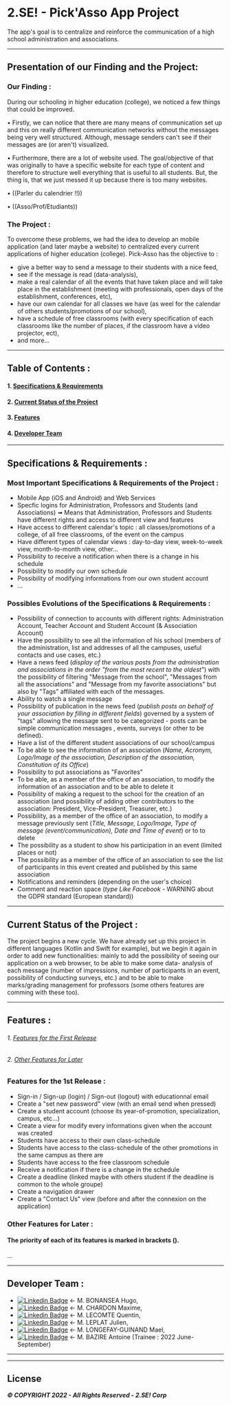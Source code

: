 # 2.SE! - Pick'Asso App Project
The app's goal is to centralize and reinforce the communication of a high school administration and associations.

<!--
A few resources to get you started if this is your first Flutter project:
- [Lab: Write your first Flutter app](https://docs.flutter.dev/get-started/codelab)
- [Cookbook: Useful Flutter samples](https://docs.flutter.dev/cookbook)
For help getting started with Flutter development, view the [online documentation](https://docs.flutter.dev/), which offers tutorials, samples, guidance on mobile development, and a full API reference.
-->



-------------------------------------



## Presentation of our Finding and the Project:

### Our Finding :
During our schooling in higher education (college), we noticed a few things that could be improved. 

  • Firstly, we can notice that there are many means of communication set up and this on really different communication networks without the messages being very well structured. Although, message senders can't see if their messages are (or aren't) visualized.

  • Furthermore, there are a lot of website used. The goal/objective of that was originally to have a specific website for each type of content and therefore to structure well everything that is useful to all students. But, the thing is, that we just messed it up because there is too many websites.

  • ((Parler du calendrier !!))

  • ((Asso/Prof/Etudiants))

### The Project :
To overcome these problems, we had the idea to develop an mobile application (and later maybe a website) to centralized every current applications of higher education (college).
Pick-Asso has the objective to :
   - give a better way to send a message to their students with a nice feed, 
   - see if the message is read (data-analysis), 
   - make a real calendar of all the events that have taken place and will take place in the establishment (meeting with professionals, open days of the establishment, conferences, etc), 
   - have our own calendar for all classes we have (as weel for the calendar of others students/promotions of our school), 
   - have a schedule of free classrooms (with every specification of each classrooms like the number of places, if the classroom have a video projector, ect), 
   - and more...



-------------------------------------



## Table of Contents :
#### 1. [Specifications & Requirements](#specification-and-requirements)
#### 2. [Current Status of the Project](#current-status-project)
#### 3. [Features](#features)
#### 4. [Developer Team](#dev-team)



-------------------------------------



<a name="specification-and-requirements"></a>
## Specifications & Requirements :

### Most Important Specifications & Requirements of the Project :
- Mobile App (iOS and Android) and Web Services
- Specfic logins for Administration, Professors and Students (and Associations) ➟ Means that Administration, Professors and Students have different rights and access to different view and features
- Have access to different calendar's topic : all classes/promotions of a college, of all free classrooms, of the event on the campus
- Have different types of calendar views : day-to-day view, week-to-week view, month-to-month view, other...
- Possibility to receive a notification when there is a change in his schedule
- Possibility to modify our own schedule
- Possibility of modifying informations from our own student account
- ...

### Possibles Evolutions of the Specifications & Requirements :
- Possibility of connection to accounts with different rights: Administration Account, Teacher Account and Student Account (& Association Account)
- Have the possibility to see all the information of his school (members of the administration, list and addresses of all the campuses, useful contacts and use cases, etc.)
- Have a news feed (*display of the various posts from the administration and associations in the order "from the most recent to the oldest"*) with the possibility of filtering "Message from the school", "Messages from all the associations" and "Message from my favorite associations" but also by "Tags" affiliated with each of the messages.
- Ability to watch a single message
- Possibility of publication in the news feed (*publish posts on behalf of your association by filling in different fields*) governed by a system of "tags" allowing the message sent to be categorized - posts can be simple communication messages , events, surveys (or other to be defined).
- Have a list of the different student associations of our school/campus
- To be able to see the information of an association (*Name, Acronym, Logo/Image of the association, Description of the association, Constitution of its Office*)
- Possibility to put associations as "Favorites"
- To be able, as a member of the office of an association, to modify the information of an association and to be able to delete it
- Possibility of making a request to the school for the creation of an association (and possibility of adding other contributors to the association: President, Vice-President, Treasurer, etc.)
- Possibility, as a member of the office of an association, to modify a message previously sent (*Title, Message, Logo/Image, Type of message (event/communication), Date and Time of event*) or to to delete
- The possibility as a student to show his participation in an event (limited places or not)
- The possibility as a member of the office of an association to see the list of participants in this event created and published by this same association
- Notifications and reminders (depending on the user's choice)
- Comment and reaction space (*type Like Facebook* - WARNING about the GDPR standard (European standard))

<!--
- Possibilité de connection a des comptes ayant des droits différents : Compte d'Aministration, Compte de Professeur et Compte d'Étudiants (& Compte d'Association)
- Avoir la possibilité de voir toutes les informations de son école (membres de l'administration, liste et adresses de tous les campus, contacts utiles et cas d'utilisation, etc)
- Avoir un fil d'actualités (*affichage des différents posts de l'administration et des associations dans l'ordre "du plus récent au plus ancien"*) avec la possibilité de filtrer "Message de l'école",  "Messages de toutes les associations" et "Message de mes associations favorites" mais aussi par "Tags" affiliés à chacun des messages.
- Possibilité de regarder un seul et unique message
- Possibilité de publication dans le fil d'actualités (*publier des posts au nom de son association en remplissant différents champs*) régit par un système de "tags" permettant de catégorisé le message envoyé - les posts peuvent être des simples messages de communication, des évènements, des sondages (ou autre à definir).
- Avoir un listing des différentes associations étudiantes de notre école/campus
- Pouvoir voir les informations d'une association (*Nom, Sigle, Logo/Image de l'association, Description de l'association, Constitution de son Bureau*)
- Possibilité de mettre des associations en tant que "Favorites"
- Pouvoir, en tant que membre du bureau d'une association, modifier les informations d'une association et pouvoir la supprimer
- Possibilité de faire une demande auprès de l'école pour la création d'une association (et possibilité de rajouter d'autres contributeurs à l'association : Président, Vice-Président, Trésorier, etc)
- Possibilité, en tant que membre du bureau d'une association, de modifier un message précédemment envoyé (*Titre, Message, Logo/Image, Type de message (évènement/communication), Date et Heure d'évènement*) ou de le supprimer
- La possibilité en tant qu'étudiant de montrer sa participation à un événement (places limités ou non) 
- La possibilité en tant que membre du bureau d'une association de voir la liste des participant à cet événement créé et publié par cette même association
- Notifications et rappels (en fonctions du choix de l'utilisateur)
- Espace commentaire et réaction (*type Like Facebook* - WARNING à propos de la norme RGPD (norme Européenne))
-->



-------------------------------------



<a name="current-status-project"></a>
## Current Status of the Project :
The project begins a new cycle. 
We have already set up this project in different languages (Kotlin and Swift for example), but we begin it again in order to add new functionalities: mainly to add the possibility of seeing our application on a web browser, to be able to make some data- analysis of each message (number of impressions, number of participants in an event, possibility of conducting surveys, etc.) and to be able to make marks/grading management for professors (some others features are comming with these too).



-------------------------------------



<a name="features"></a>
## Features :
###### 1. [Features for the First Release](#features-1st-release)
###### 2. [Other Features for Later](#other-features)



<a name="features-1st-release"></a>
### Features for the 1st Release :
- Sign-in / Sign-up (login) / Sign-out (logout) with educationnal email
- Create a "set new password" view (with an email send when pressed)
- Create a student account (choose its year-of-promotion, specialization, campus, etc...)
- Create a view for modify every informations given when the account was created
- Students have access to their own class-schedule
- Students have access to the class-schedule of the other promotions in the same campus as there are
- Students have access to the free classroom schedule
- Receive a notification if there is a change in the schedule
- Create a deadline (linked maybe with others student if the deadline is common to the whole groupe)
- Create a navigation drawer
- Create a "Contact Us" view (before and after the connexion on the application)



<a name="other-features"></a>
### Other Features for Later :
#### The priority of each of its features is marked in brackets ().
...



-------------------------------------



<a name="dev-team"></a>
## Developer Team :
  - [![Linkedin Badge](https://img.shields.io/badge/LinkedIn-0077B5?style=for-the-badge&logo=linkedin&logoColor=white)](https://www.linkedin.com/in/hugo-bonansea-a284ba18a/) ← M. BONANSEA Hugo,
  - [![Linkedin Badge](https://img.shields.io/badge/LinkedIn-0077B5?style=for-the-badge&logo=linkedin&logoColor=white)](https://www.linkedin.com/in/maxime-chardon-4b9846183/) ← M. CHARDON Maxime,
  - [![Linkedin Badge](https://img.shields.io/badge/LinkedIn-0077B5?style=for-the-badge&logo=linkedin&logoColor=white)](https://www.linkedin.com/in/quentin-lecomte-542234162/) ← M. LECOMTE Quentin,
  - [![Linkedin Badge](https://img.shields.io/badge/LinkedIn-0077B5?style=for-the-badge&logo=linkedin&logoColor=white)](https://www.linkedin.com/in/julien-leplat/) ← M. LEPLAT Julien,
  - [![Linkedin Badge](https://img.shields.io/badge/LinkedIn-0077B5?style=for-the-badge&logo=linkedin&logoColor=white)](https://www.linkedin.com/in/mael-longefay-guinand/) ← M. LONGEFAY-GUINAND Mael,
  - [![Linkedin Badge](https://img.shields.io/badge/LinkedIn-0077B5?style=for-the-badge&logo=linkedin&logoColor=white)](https://www.linkedin.com/in/antoine-bazire-2b7454233/) ← M. BAZIRE Antoine (Trainee : 2022 June-September)



-------------------------------------
-------------------------------------



## License
***© COPYRIGHT 2022 - All Rights Reserved - 2.SE! Corp***  
